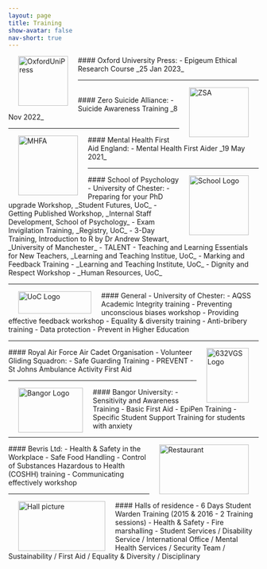 ```yaml
---
layout: page
title: Training
show-avatar: false
nav-short: true
---
```


<img src="https://b-kennedy0.github.io/assets/img/logos/OxfordUniPress-logo.png" alt="OxfordUniPress" width="100" height="100" style="float:left; border-width: 20px; margin-right: 20px; margin-left: 20px;"/>  
#### Oxford University Press:  
- Epigeum Ethical Research Course _25 Jan 2023_

---

<img src="https://b-kennedy0.github.io/assets/img/logos/ZSA-logo.png" alt="ZSA" width="120" height="100" style="float:right; border-width: 20px; margin-right: 20px; margin-left: 20px;"/>  
<br>
#### Zero Suicide Alliance:  
- Suicide Awareness Training _8 Nov 2022_

---

<img src="https://b-kennedy0.github.io/assets/img/logos/mhfa.png" alt="MHFA" width="120" height="120" style="float:left; border-width: 20px; margin-right: 20px; margin-left: 20px;"/>  
#### Mental Health First Aid England:
- Mental Health First Aider _19 May 2021_ 

---

<img src="https://b-kennedy0.github.io/assets/img/logos/UoC School of Psychology 2.jpg" alt="School Logo" width="120" height="120" style="float:right; border-width: 20px; margin-right: 20px; margin-left: 20px;"/>  
#### School of Psychology - University of Chester:
- Preparing for your PhD upgrade Workshop, _Student Futures, UoC_  
- Getting Published Workshop, _Internal Staff Development, School of Psychology_  
- Exam Invigilation Training, _Registry, UoC_  
- 3-Day Training, Introduction to R by Dr Andrew Stewart, _University of Manchester_  
- TALENT - Teaching and Learning Essentials for New Teachers, _Learning and Teaching Institue, UoC_  
- Marking and Feedback Training - _Learning and Teaching Institute, UoC_  
- Dignity and Respect Workshop - _Human Resources, UoC_  

---

<img src="https://b-kennedy0.github.io/assets/img/logos/UOC-Logo_2010.jpg" alt="UoC Logo" width="147" height="45" style="float:left; border-width: 10px; margin-right: 20px; margin-left: 20px;"/>  
#### General - University of Chester:  
- AQSS Academic Integrity training  
- Preventing unconscious biases workshop  
- Providing effective feedback workshop  
- Equality & diversity training  
- Anti-bribery training  
- Data protection  
- Prevent in Higher Education  

---

<img src="https://b-kennedy0.github.io/assets/img/logos/632vgscrest.png" alt="632VGS Logo" width="85" height="110" style="float:right; border-width: 20px; margin-right: 20px; margin-left: 20px;"/>  
#### Royal Air Force Air Cadet Organisation - Volunteer Gliding Squadron:  
- Safe Guarding Training
- PREVENT
- St Johns Ambulance Activity First Aid   

---

<img src="https://b-kennedy0.github.io/assets/img/logos/Bangor_Logo_A1.png" alt="Bangor Logo" width="130" height="90" style="float:left; border-width: 10px; margin-right: 20px; margin-left: 20px;"/>  
#### Bangor University:  
- Sensitivity and Awareness Training  
- Basic First Aid  
- EpiPen Training  
- Specific Student Support Training for students with anxiety   

---

<img src="https://b-kennedy0.github.io/assets/img/logos/restaurant.jpg" alt="Restaurant" width="180" height="100" style="float:right; border-width: 25px; margin-right: 20px; margin-left: 20px;"/>  
#### Bevris Ltd:  
- Health & Safety in the Workplace  
- Safe Food Handling  
- Control of Substances Hazardous to Health (COSHH) training  
- Communicating effectively workshop  

---

<img src="https://b-kennedy0.github.io/assets/img/logos/Halls picture.jpg" alt="Hall picture" width="175" height="100" style="float:left; border-width: 10px; margin-right: 20px; margin-left: 20px;"/>  
#### Halls of residence - 6 Days Student Warden Training (2015 & 2016 - 2 Training sessions) 
- Health & Safety  
- Fire marshalling  
- Student Services / Disability Service / International Office / Mental Health Services / Security Team / Sustainability / First Aid / Equality & Diversity / Disciplinary  
